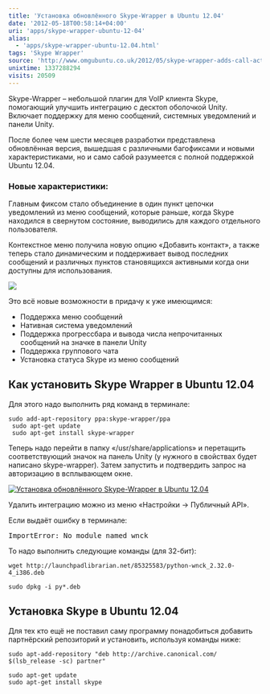 ```yaml
---
title: 'Установка обновлённого Skype-Wrapper в Ubuntu 12.04'
date: '2012-05-18T00:58:14+04:00'
uri: 'apps/skype-wrapper-ubuntu-12-04'
alias: 
  - 'apps/skype-wrapper-ubuntu-12.04.html'
tags: 'Skype Wrapper'
source: 'http://www.omgubuntu.co.uk/2012/05/skype-wrapper-adds-call-actions-notification-fixes-ubuntu-12-04-support'
unixtime: 1337288294
visits: 20509
---
```

Skype-Wrapper – небольшой плагин для VoIP клиента Skype, помогающий улучшить интеграцию с десктоп оболочкой Unity. Включает поддержку для меню сообщений, системных уведомлений и панели Unity.

После более чем шести месяцев разработки представлена обновлённая версия, вышедшая с различными багофиксами и новыми характеристиками, но и само сабой разумеется с полной поддержкой Ubuntu 12.04.

### Новые характеристики:

Главным фиксом стало объединение в один пункт цепочки уведомлений из меню сообщений, которые раньше, когда Skype находился в свернутом состояние, выводились для каждого отдельного пользователя.

Контекстное меню получила новую опцию «Добавить контакт», а также теперь стало динамическим и поддерживает вывод последних сообщений и различных пунктов становящихся активными когда они доступны для использования.

[![](img/2012/05/18/00-00/skype-wrapper-7217776286-o.jpg)](img/2012/05/18/00-00/skype-wrapper-7217776286-o.jpg)

Это всё новые возможности в придачу к уже имеющимся:

*   Поддержка меню сообщений
*   Нативная система уведомлений
*   Поддержка прогрессбара и вывода числа непрочитанных сообщений на значке в панели Unity
*   Поддержка группового чата
*   Установка статуса Skype из меню сообщений

## Как установить Skype Wrapper в Ubuntu 12.04

Для этого надо выполнить ряд команд в терминале:

```
sudo add-apt-repository ppa:skype-wrapper/ppa
 sudo apt-get update
 sudo apt-get install skype-wrapper
```

Теперь надо перейти в папку «/usr/share/applications» и перетащить соответствующий значок на панель Unity (у нужного в свойствах будет написано skype-wrapper). Затем запустить и подтвердить запрос на авторизацию в всплывающем окне.

[![Установка обновлённого Skype-Wrapper в Ubuntu 12.04](img/2012/05/18/00-00/skype-wrapper-2-7217776436-o.jpg)](img/2012/05/18/00-00/skype-wrapper-2-7217776436-o.jpg)

Удалить интеграцию можно из меню «Настройки → Публичный API».

Если выдаёт ошибку в терминале:

<samp>ImportError: No module named wnck</samp>

То надо выполнить следующие команды (для 32-бит):

```
wget http://launchpadlibrarian.net/85325583/python-wnck_2.32.0-4_i386.deb
```

```
sudo dpkg -i py*.deb
```

## Установка Skype в Ubuntu 12.04

Для тех кто ещё не поставил саму программу понадобиться добавить партнёрский репозиторий и установить, используя команды ниже:

```
sudo apt-add-repository "deb http://archive.canonical.com/ $(lsb_release -sc) partner"
```

```
sudo apt-get update 
sudo apt-get install skype
```
